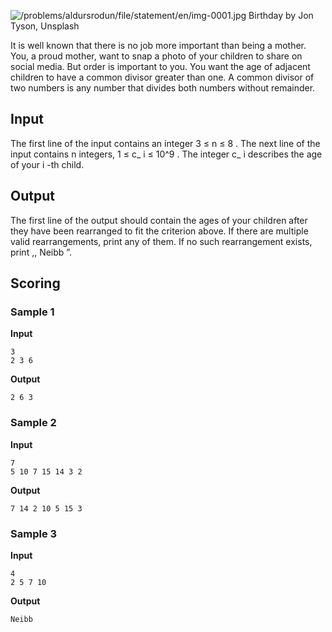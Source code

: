 ![/problems/aldursrodun/file/statement/en/img-0001.jpg](https://open.kattis.com/problems/aldursrodun/file/statement/en/img-0001.jpg)
Birthday by
Jon Tyson, Unsplash

It is well known that there is no job more important than
being a mother. You, a proud mother, want to snap a photo of
your children to share on social media. But order is important
to you. You want the age of adjacent children to have a common
divisor greater than one. A common divisor of two numbers is
any number that divides both numbers without remainder.

## Input
The first line of the input contains an integer 3 ≤ n ≤ 8 . The next line of
the input contains n integers, 1 ≤ c_ i ≤
10^9 . The integer c_
i describes the age of your i -th child.

## Output
The first line of the output should contain the ages of your
children after they have been rearranged to fit the criterion
above. If there are multiple valid rearrangements, print any of
them. If no such rearrangement exists, print ,, Neibb ”.

## Scoring
### Sample 1
**Input**
```text
3
2 3 6
```
**Output**
```text
2 6 3
```

### Sample 2
**Input**
```text
7
5 10 7 15 14 3 2
```
**Output**
```text
7 14 2 10 5 15 3
```

### Sample 3
**Input**
```text
4
2 5 7 10
```
**Output**
```text
Neibb
```
